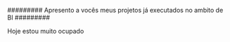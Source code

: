######### Apresento a vocês meus projetos já executados no ambito de BI #########

Hoje estou muito ocupado
